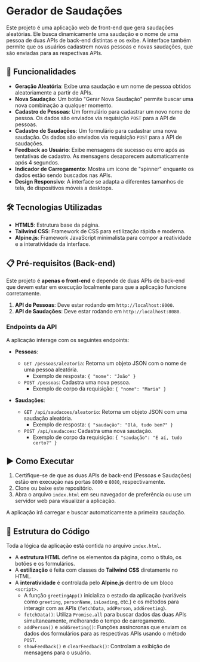 # Gerador de Saudações

Este projeto é uma aplicação web de front-end que gera saudações aleatórias. Ele busca dinamicamente uma saudação e o nome de uma pessoa de duas APIs de back-end distintas e os exibe. A interface também permite que os usuários cadastrem novas pessoas e novas saudações, que são enviadas para as respectivas APIs.

## 🚀 Funcionalidades

* **Geração Aleatória**: Exibe uma saudação e um nome de pessoa obtidos aleatoriamente a partir de APIs.
* **Nova Saudação**: Um botão "Gerar Nova Saudação" permite buscar uma nova combinação a qualquer momento.
* **Cadastro de Pessoas**: Um formulário para cadastrar um novo nome de pessoa. Os dados são enviados via requisição `POST` para a API de pessoas.
* **Cadastro de Saudações**: Um formulário para cadastrar uma nova saudação. Os dados são enviados via requisição `POST` para a API de saudações.
* **Feedback ao Usuário**: Exibe mensagens de sucesso ou erro após as tentativas de cadastro. As mensagens desaparecem automaticamente após 4 segundos.
* **Indicador de Carregamento**: Mostra um ícone de "spinner" enquanto os dados estão sendo buscados nas APIs.
* **Design Responsivo**: A interface se adapta a diferentes tamanhos de tela, de dispositivos móveis a desktops.

## 🛠️ Tecnologias Utilizadas

* **HTML5**: Estrutura base da página.
* **Tailwind CSS**: Framework de CSS para estilização rápida e moderna.
* **Alpine.js**: Framework JavaScript minimalista para compor a reatividade e a interatividade da interface.

## 📋 Pré-requisitos (Back-end)

Este projeto é **apenas o front-end** e depende de duas APIs de back-end que devem estar em execução localmente para que a aplicação funcione corretamente.

1.  **API de Pessoas**: Deve estar rodando em `http://localhost:8000`.
2.  **API de Saudações**: Deve estar rodando em `http://localhost:8080`.

### Endpoints da API

A aplicação interage com os seguintes endpoints:

* **Pessoas**:
    * `GET /pessoas/aleatoria`: Retorna um objeto JSON com o nome de uma pessoa aleatória.
        * Exemplo de resposta: `{ "nome": "João" }`
    * `POST /pessoas`: Cadastra uma nova pessoa.
        * Exemplo de corpo da requisição: `{ "nome": "Maria" }`

* **Saudações**:
    * `GET /api/saudacoes/aleatorio`: Retorna um objeto JSON com uma saudação aleatória.
        * Exemplo de resposta: `{ "saudação": "Olá, tudo bem?" }`
    * `POST /api/saudacoes`: Cadastra uma nova saudação.
        * Exemplo de corpo da requisição: `{ "saudação": "E aí, tudo certo?" }`

## ▶️ Como Executar

1.  Certifique-se de que as duas APIs de back-end (Pessoas e Saudações) estão em execução nas portas `8000` e `8080`, respectivamente.
2.  Clone ou baixe este repositório.
3.  Abra o arquivo `index.html` em seu navegador de preferência ou use um servidor web para visualizar a aplicação.

A aplicação irá carregar e buscar automaticamente a primeira saudação.

## 📂 Estrutura do Código

Toda a lógica da aplicação está contida no arquivo `index.html`.

* A **estrutura HTML** define os elementos da página, como o título, os botões e os formulários.
* A **estilização** é feita com classes do **Tailwind CSS** diretamente no HTML.
* A **interatividade** é controlada pelo **Alpine.js** dentro de um bloco `<script>`.
    * A função `greetingApp()` inicializa o estado da aplicação (variáveis como `greeting`, `personName`, `isLoading`, etc.) e os métodos para interagir com as APIs (`fetchData`, `addPerson`, `addGreeting`).
    * `fetchData()`: Utiliza `Promise.all` para buscar dados das duas APIs simultaneamente, melhorando o tempo de carregamento.
    * `addPerson()` e `addGreeting()`: Funções assíncronas que enviam os dados dos formulários para as respectivas APIs usando o método `POST`.
    * `showFeedback()` e `clearFeedback()`: Controlam a exibição de mensagens para o usuário.